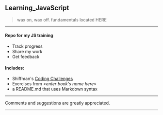 ## Learning_JavaScript
> wax on, wax off. fundamentals located HERE
____________________________

#### Repo for my JS training 
* Track progress
* Share my work
* Get feedback

#### Includes:
* Shiffman's [Coding Challenges][1]
* Exercises from <_enter book's name here_>
* a README.md that uses Markdown syntax

_________________________________

Comments and suggestions are greatly appreciated.




_________________________________

[1]:https://thecodingtrain.com/CodingChallenges/







